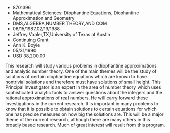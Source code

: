
* 8701396
* Mathematical Sciences: Diophantine Equations, Diophantine Approximation and Geometry
* DMS,ALGEBRA,NUMBER THEORY,AND COM
* 06/15/1987,02/19/1988
* Jeffrey Vaaler,TX,University of Texas at Austin
* Continuing Grant
* Ann K. Boyle
* 05/31/1990
* USD 38,200.00

This research will study various problems in diophantine approximations and
analytic number theory. One of the main themes will be the study of solutions of
certain diophantine equations which are known to have nontrivial solutions and
therefore must have solutions of small height. This Principal Investigator is an
expert in the area of number theory which uses sophisticated analytic tools to
answer questions about the integers and the rational approximations of real
numbers. He will carry forward these investigations in the current research. It
is important in many problems to know that it is possible to obtain solutions to
certain equations for which one has precise measures on how big the solutions
are. This will be a major theme of the current research, although there are many
others in this broadly based research. Much of great interest will result from
this program.
